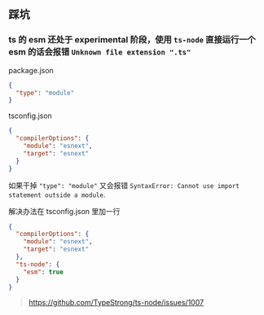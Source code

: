 ## 踩坑

### ts 的 esm 还处于 experimental 阶段，使用 `ts-node` 直接运行一个 esm 的话会报错 `Unknown file extension ".ts"`

package.json

```json
{
  "type": "module"
}
```

tsconfig.json

```json
{
  "compilerOptions": {
    "module": "esnext",
    "target": "esnext"
  }
}
```

如果干掉 `"type": "module"` 又会报错 `SyntaxError: Cannot use import statement outside a module`.

解决办法在 tsconfig.json 里加一行

```json
{
  "compilerOptions": {
    "module": "esnext",
    "target": "esnext"
  },
  "ts-node": {
    "esm": true
  }
}
```

> https://github.com/TypeStrong/ts-node/issues/1007
